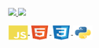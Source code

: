  <div>
  <a href="https://github.com/MoisesAparecido">
  <img height="180em" src="https://github-readme-stats.vercel.app/api?username=MoisesAparecido&show_icons=true&theme=react"/>
  <img height="180em" src="https://github-readme-stats.vercel.app/api/top-langs/?username=MoisesAparecido&layout=compact&theme=react"/>
<div>

<div style="display: inline_block"><br>
   <img align="center" alt="Moisés-Js" height="30" width="40" src="https://raw.githubusercontent.com/devicons/devicon/master/icons/javascript/javascript-plain.svg">
  <img align="center" alt="Moisés-HTML" height="30" width="40" src="https://raw.githubusercontent.com/devicons/devicon/master/icons/html5/html5-original.svg">
  <img align="center" alt="Moisés-CSS" height="30" width="40" src="https://raw.githubusercontent.com/devicons/devicon/master/icons/css3/css3-original.svg">
  <img align="center" alt="Moisés-Python" height="30" width="40" src="https://raw.githubusercontent.com/devicons/devicon/master/icons/python/python-original.svg">
</div>
